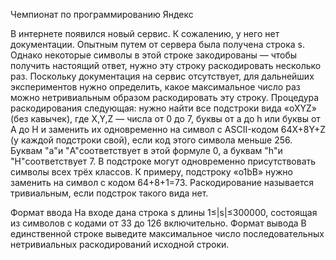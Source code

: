 Чемпионат по программированию Яндекс

В интернете появился новый сервис. К сожалению, у него нет документации. Опытным путем от сервера была получена строка s. Однако некоторые символы в этой строке закодированы — чтобы получить настоящий ответ, нужно эту строку раскодировать несколько раз. Поскольку документация на сервис отсутствует, для дальнейших экспериментов нужно определить, какое максимальное число раз можно нетривиальным образом раскодировать эту строку. Процедура раскодирования следующая: нужно найти все подстроки вида «oXYZ» (без кавычек), где X,Y,Z — числа от 0 до 7, буквы от a до h или буквы от A до H и заменить их одновременно на символ с ASCII-кодом 64X+8Y+Z (у каждой подстроки свой), если код этого символа меньше 256. Буквам "a"и "A"соответствует в этой формуле 0, а буквам "h"и "H"соответствует 7. В подстроке могут одновременно присутствовать символы всех трёх классов. К примеру, подстроку «o1bB» нужно заменить на символ с кодом 64+8+1=73.
Раскодирование называется тривиальным, если подстрок такого вида нет.

Формат ввода
На входе дана строка s длины 1≤|s|≤300000, состоящая из символов с кодами от 33 до 126 включительно.
Формат вывода
В единственной строке выведите максимальное число последовательных нетривиальных раскодирований исходной строки.
